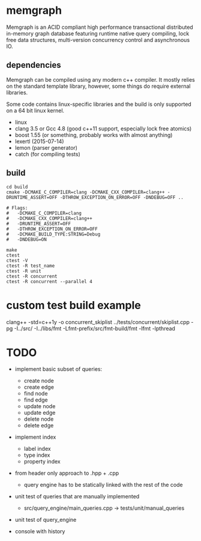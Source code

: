 # memgraph

Memgraph is an ACID compliant high performance transactional distributed
in-memory graph database featuring runtime native query compiling, lock free
data structures, multi-version concurrency control and asynchronous IO.

## dependencies

Memgraph can be compiled using any modern c++ compiler. It mostly relies on
the standard template library, however, some things do require external
libraries.

Some code contains linux-specific libraries and the build is only supported
on a 64 bit linux kernel.

* linux
* clang 3.5 or Gcc 4.8 (good c++11 support, especially lock free atomics)
* boost 1.55 (or something, probably works with almost anything)
* lexertl (2015-07-14)
* lemon (parser generator)
* catch (for compiling tests)

## build
```
cd build
cmake -DCMAKE_C_COMPILER=clang -DCMAKE_CXX_COMPILER=clang++ -DRUNTIME_ASSERT=OFF -DTHROW_EXCEPTION_ON_ERROR=OFF -DNDEBUG=OFF ..

# Flags:
#   -DCMAKE_C_COMPILER=clang
#   -DCMAKE_CXX_COMPILER=clang++
#   -DRUNTIME_ASSERT=OFF
#   -DTHROW_EXCEPTION_ON_ERROR=OFF
#   -DCMAKE_BUILD_TYPE:STRING=Debug
#   -DNDEBUG=ON

make
ctest
ctest -V
ctest -R test_name
ctest -R unit
ctest -R concurrent
ctest -R concurrent --parallel 4
```

# custom test build example
clang++ -std=c++1y -o concurrent_skiplist ../tests/concurrent/skiplist.cpp -pg -I../src/ -I../libs/fmt -Lfmt-prefix/src/fmt-build/fmt -lfmt -lpthread

# TODO
* implement basic subset of queries:
    * create node
    * create edge
    * find node
    * find edge
    * update node
    * update edge
    * delete node
    * delete edge

* implement index
    * label index
    * type index
    * property index

* from header only approach to .hpp + .cpp
    * query engine has to be statically linked with the rest of the code

* unit test of queries that are manually implemented
    * src/query_engine/main_queries.cpp -> tests/unit/manual_queries

* unit test of query_engine

* console with history
